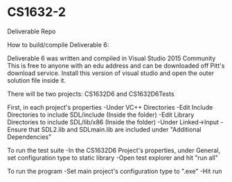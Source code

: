 # CS1632-2
Deliverable Repo

How to build/compile Deliverable 6:

Deliverable 6 was written and compiled in Visual Studio 2015 Community
This is free to anyone with an edu address and can be downloaded off Pitt's download service.
Install this version of visual studio and open the outer solution file inside it.

There will be two projects: CS1632D6 and CS1632D6Tests

First, in each project's properties
	-Under VC++ Directories
		-Edit Include Directories to include SDL/include (Inside the folder)
		-Edit Library Directories to include SDL/lib/x86 (Inside the folder)
	-Under Linked->Input
		-Ensure that SDL2.lib and SDLmain.lib are included under "Additional Dependencies"
		
To run the test suite
	-In the CS1632D6 Project's properties, under General, set configuration type to static library
	-Open test explorer and hit "run all"
	
To run the program
	-Set main project's configuration type to ".exe"
	-Hit run